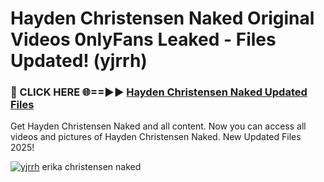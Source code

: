 # Hayden Christensen Naked Original Videos 0nlyFans Leaked - Files Updated! (yjrrh)

<h3>🔴 CLICK HERE 🌐==►► <a href="https://tinyurl.com/yckcrads" rel="nofollow">Hayden Christensen Naked Updated Files</a></h3>

Get Hayden Christensen Naked and all content. Now you can access all videos and pictures of Hayden Christensen Naked. New Updated Files 2025!

[![yjrrh](https://i.imgur.com/hpKpOFt.gif)](https://tinyurl.com/yckcrads)
erika christensen naked